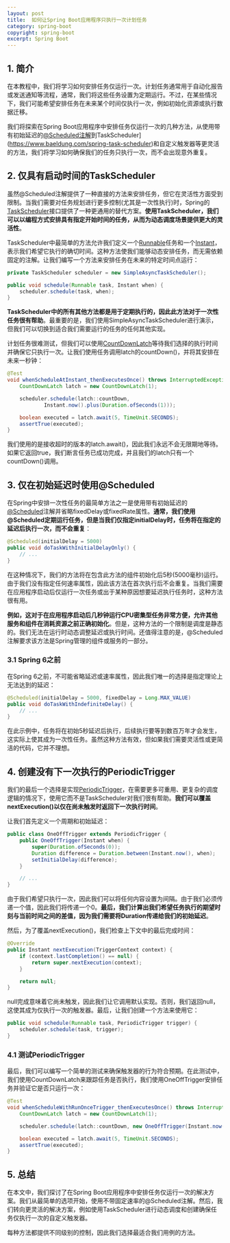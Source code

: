 ```yaml
---
layout: post
title:  如何让Spring Boot应用程序只执行一次计划任务
category: spring-boot
copyright: spring-boot
excerpt: Spring Boot
---
```


## 1. 简介

在本教程中，我们将学习如何安排任务仅运行一次。计划任务通常用于自动化报告或发送通知等流程，通常，我们将这些任务设置为定期运行。不过，在某些情况下，我们可能希望安排任务在未来某个时间仅执行一次，例如初始化资源或执行数据迁移。

我们将探索在Spring Boot应用程序中安排任务仅运行一次的几种方法，从使用带有初始延迟的[@Scheduled注解](https://www.baeldung.com/spring-scheduled-tasks)到TaskScheduler](https://www.baeldung.com/spring-task-scheduler)和自定义触发器等更灵活的方法，我们将学习如何确保我们的任务只执行一次，而不会出现意外重复。

## 2. 仅具有启动时间的TaskScheduler

虽然@Scheduled注解提供了一种直接的方法来安排任务，但它在灵活性方面受到限制。当我们需要对任务规划进行更多控制(尤其是一次性执行)时，Spring的[TaskScheduler](https://www.baeldung.com/spring-task-scheduler)接口提供了一种更通用的替代方案。**使用TaskScheduler，我们可以以编程方式安排具有指定开始时间的任务，从而为动态调度场景提供更大的灵活性**。

TaskScheduler中最简单的方法允许我们定义一个[Runnable](https://www.baeldung.com/java-runnable-vs-extending-thread)任务和一个[Instant](https://www.baeldung.com/current-date-time-and-timestamp-in-java-8#Timestamp)，表示我们希望它执行的确切时间。这种方法使我们能够动态安排任务，而无需依赖固定的注解。让我们编写一个方法来安排任务在未来的特定时间点运行：

```java
private TaskScheduler scheduler = new SimpleAsyncTaskScheduler();

public void schedule(Runnable task, Instant when) {
    scheduler.schedule(task, when);
}
```

**TaskScheduler中的所有其他方法都是用于定期执行的，因此此方法对于一次性任务很有帮助**。最重要的是，我们使用SimpleAsyncTaskScheduler进行演示，但我们可以切换到适合我们需要运行的任务的任何其他实现。

计划任务很难测试，但我们可以使用[CountDownLatch](https://www.baeldung.com/java-countdown-latch)等待我们选择的执行时间并确保它只执行一次。让我们使用任务调用latch的countDown()，并将其安排在未来一秒钟：

```java
@Test
void whenScheduleAtInstant_thenExecutesOnce() throws InterruptedException {
    CountDownLatch latch = new CountDownLatch(1);

    scheduler.schedule(latch::countDown,
            Instant.now().plus(Duration.ofSeconds(1)));

    boolean executed = latch.await(5, TimeUnit.SECONDS);
    assertTrue(executed);
}
```

我们使用的是接收超时的版本的latch.await()，因此我们永远不会无限期地等待。如果它返回true，我们断言任务已成功完成，并且我们的latch只有一个countDown()调用。

## 3. 仅在初始延迟时使用@Scheduled

在Spring中安排一次性任务的最简单方法之一是使用带有初始延迟的[@Scheduled](https://www.baeldung.com/spring-scheduled-tasks)注解并省略fixedDelay或fixedRate属性。**通常，我们使用@Scheduled定期运行任务，但是当我们仅指定initialDelay时，任务将在指定的延迟后执行一次，而不会重复**：

```java
@Scheduled(initialDelay = 5000)
public void doTaskWithInitialDelayOnly() {
    // ...
}
```

在这种情况下，我们的方法将在包含此方法的组件初始化后5秒(5000毫秒)运行。由于我们没有指定任何速率属性，因此该方法在首次执行后不会重复。当我们需要在应用程序启动后仅运行一次任务或出于某种原因想要延迟执行任务时，这种方法很有用。

**例如，这对于在应用程序启动后几秒钟运行CPU密集型任务非常方便，允许其他服务和组件在消耗资源之前正确初始化**。但是，这种方法的一个限制是调度是静态的。我们无法在运行时动态调整延迟或执行时间。还值得注意的是，@Scheduled注解要求该方法是Spring管理的组件或服务的一部分。

### 3.1 Spring 6之前

在Spring 6之前，不可能省略延迟或速率属性，因此我们唯一的选择是指定理论上无法达到的延迟：

```java
@Scheduled(initialDelay = 5000, fixedDelay = Long.MAX_VALUE)
public void doTaskWithIndefiniteDelay() {
    // ...
}
```

在此示例中，任务将在初始5秒延迟后执行，后续执行要等到数百万年才会发生，这实际上使其成为一次性任务。虽然这种方法有效，但如果我们需要灵活性或更简洁的代码，它并不理想。

## 4. 创建没有下一次执行的PeriodicTrigger

我们的最后一个选择是实现[PeriodicTrigger](https://www.baeldung.com/spring-task-scheduler#scheduling-with-periodictrigger)，在需要更多可重用、更复杂的调度逻辑的情况下，使用它而不是TaskScheduler对我们很有帮助。**我们可以覆盖nextExecution()以仅在尚未触发时返回下一次执行时间**。

让我们首先定义一个周期和初始延迟：

```java
public class OneOffTrigger extends PeriodicTrigger {
    public OneOffTrigger(Instant when) {
        super(Duration.ofSeconds(0));
        Duration difference = Duration.between(Instant.now(), when);
        setInitialDelay(difference);
    }

    // ...
}
```

由于我们希望只执行一次，因此我们可以将任何内容设置为间隔。由于我们必须传递一个值，因此我们将传递一个0。**最后，我们计算出我们希望任务执行的期望时刻与当前时间之间的差值，因为我们需要将Duration传递给我们的初始延迟**。

然后，为了覆盖nextExecution()，我们检查上下文中的最后完成时间：

```java
@Override
public Instant nextExecution(TriggerContext context) {
    if (context.lastCompletion() == null) {
        return super.nextExecution(context);
    }

    return null;
}
```

null完成意味着它尚未触发，因此我们让它调用默认实现。否则，我们返回null，这使其成为仅执行一次的触发器。最后，让我们创建一个方法来使用它：

```java
public void schedule(Runnable task, PeriodicTrigger trigger) {
    scheduler.schedule(task, trigger);
}
```

### 4.1 测试PeriodicTrigger

最后，我们可以编写一个简单的测试来确保触发器的行为符合预期。在此测试中，我们使用CountDownLatch来跟踪任务是否执行，我们使用OneOffTrigger安排任务并验证它是否只运行一次：

```java
@Test
void whenScheduleWithRunOnceTrigger_thenExecutesOnce() throws InterruptedException {
    CountDownLatch latch = new CountDownLatch(1);

    scheduler.schedule(latch::countDown, new OneOffTrigger(Instant.now().plus(Duration.ofSeconds(1))));

    boolean executed = latch.await(5, TimeUnit.SECONDS);
    assertTrue(executed);
}
```

## 5. 总结

在本文中，我们探讨了在Spring Boot应用程序中安排任务仅运行一次的解决方案。我们从最简单的选项开始，使用不带固定速率的@Scheduled注解。然后，我们转向更灵活的解决方案，例如使用TaskScheduler进行动态调度和创建确保任务仅执行一次的自定义触发器。

每种方法都提供不同级别的控制，因此我们选择最适合我们用例的方法。